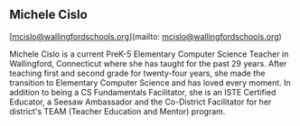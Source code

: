 ## Michele Cislo

[mcislo@wallingfordschools.org](mailto: mcislo@wallingfordschools.org)

Michele Cislo is a current PreK-5 Elementary Computer Science Teacher in Wallingford, Connecticut where she has taught for the past 29 years. After teaching first and second grade for twenty-four years, she made the transition to Elementary Computer Science and has loved every moment. In addition to being a CS Fundamentals Facilitator, she is an ISTE Certified Educator, a Seesaw Ambassador and the Co-District Facilitator for her district's TEAM (Teacher Education and Mentor) program.
